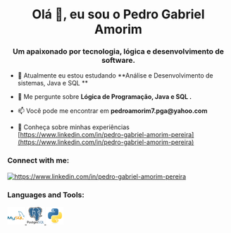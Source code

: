 <h1 align="center">Olá 👋, eu sou o Pedro Gabriel Amorim</h1>
<h3 align="center">Um apaixonado por tecnologia, lógica e desenvolvimento de software.</h3>

- 🌱 Atualmente eu estou estudando **Análise e Desenvolvimento de sistemas, Java e SQL **

- 💬 Me pergunte sobre **Lógica de Programação, Java e  SQL .**

- 📫 Você pode me encontrar em **‎pedroamorim7.pga@​yahoo.com**

- 📄 Conheça sobre minhas experiências [https://www.linkedin.com/in/pedro-gabriel-amorim-pereira](https://www.linkedin.com/in/pedro-gabriel-amorim-pereira)

<h3 align="left">Connect with me:</h3>
<p align="left">
<a href="https://linkedin.com/in/https://www.linkedin.com/in/pedro-gabriel-amorim-pereira" target="blank"><img align="center" src="https://raw.githubusercontent.com/rahuldkjain/github-profile-readme-generator/master/src/images/icons/Social/linked-in-alt.svg" alt="https://www.linkedin.com/in/pedro-gabriel-amorim-pereira" height="30" width="40" /></a>
</p>

<h3 align="left">Languages and Tools:</h3>
<p align="left"> <a href="https://www.mysql.com/" target="_blank" rel="noreferrer"> <img src="https://raw.githubusercontent.com/devicons/devicon/master/icons/mysql/mysql-original-wordmark.svg" alt="mysql" width="40" src="https://raw.githubusercontent.com/devicons/devicon/master/icons/oracle/oracle-original.svg" alt="oracle" width="40" height="40"/</a> 
<a href="https://www.postgresql.org" target="_blank" rel="noreferrer"> <img src="https://raw.githubusercontent.com/devicons/devicon/master/icons/postgresql/postgresql-original-wordmark.svg" alt="postgresql" width="40" height="40"/> </a> 
<a href="https://www.python.org" target="_blank" rel="noreferrer"> <img src="https://raw.githubusercontent.com/devicons/devicon/master/icons/python/python-original.svg" alt="python" width="40" height="40"/></a><a href="https://comandosgit.github.io/" <img src="https://cdn.jsdelivr.net/gh/devicons/devicon/icons/git/git-plain-wordmark.svg" alt="git" width="40" height="40"/></a> 

</p>


